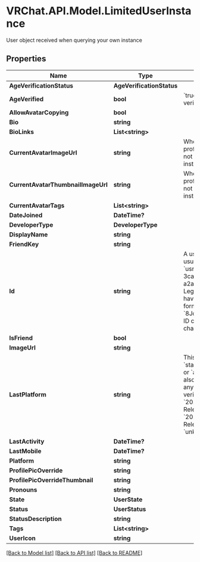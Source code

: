 # VRChat.API.Model.LimitedUserInstance
User object received when querying your own instance

## Properties

Name | Type | Description | Notes
------------ | ------------- | ------------- | -------------
**AgeVerificationStatus** | **AgeVerificationStatus** |  | 
**AgeVerified** | **bool** | &#x60;true&#x60; if, user is age verified (not 18+). | 
**AllowAvatarCopying** | **bool** |  | 
**Bio** | **string** |  | [optional] 
**BioLinks** | **List&lt;string&gt;** |   | [optional] 
**CurrentAvatarImageUrl** | **string** | When profilePicOverride is not empty, use it instead. | 
**CurrentAvatarThumbnailImageUrl** | **string** | When profilePicOverride is not empty, use it instead. | 
**CurrentAvatarTags** | **List&lt;string&gt;** |  | 
**DateJoined** | **DateTime?** |  | 
**DeveloperType** | **DeveloperType** |  | 
**DisplayName** | **string** |  | 
**FriendKey** | **string** |  | 
**Id** | **string** | A users unique ID, usually in the form of &#x60;usr_c1644b5b-3ca4-45b4-97c6-a2a0de70d469&#x60;. Legacy players can have old IDs in the form of &#x60;8JoV9XEdpo&#x60;. The ID can never be changed. | 
**IsFriend** | **bool** |  | 
**ImageUrl** | **string** |  | [optional] 
**LastPlatform** | **string** | This can be &#x60;standalonewindows&#x60; or &#x60;android&#x60;, but can also pretty much be any random Unity verison such as &#x60;2019.2.4-801-Release&#x60; or &#x60;2019.2.2-772-Release&#x60; or even &#x60;unknownplatform&#x60;. | 
**LastActivity** | **DateTime?** |  | 
**LastMobile** | **DateTime?** |  | 
**Platform** | **string** |  | [optional] 
**ProfilePicOverride** | **string** |  | [optional] 
**ProfilePicOverrideThumbnail** | **string** |  | [optional] 
**Pronouns** | **string** |  | 
**State** | **UserState** |  | 
**Status** | **UserStatus** |  | 
**StatusDescription** | **string** |  | 
**Tags** | **List&lt;string&gt;** |  | 
**UserIcon** | **string** |  | [optional] 

[[Back to Model list]](../README.md#documentation-for-models) [[Back to API list]](../README.md#documentation-for-api-endpoints) [[Back to README]](../README.md)

